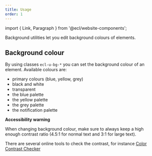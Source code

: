 ```yaml
---
title: Usage
order: 1
---
```


import { Link, Paragraph } from '@ecl/website-components';

<Paragraph size="lead">
  Background utilities let you edit background colours of elements.
</Paragraph>

## Background colour

By using classes `ecl-u-bg-*` you can set the background colour of an element.
Available colours are:

- primary colours (blue, yellow, grey)
- black and white
- transparent
- the <Link to="/eu/guidelines/colours/">blue palette</Link>
- the <Link to="/eu/guidelines/colours/">yellow palette</Link>
- the <Link to="/eu/guidelines/colours/">grey palette</Link>
- the <Link to="/eu/guidelines/colours/">notification palette</Link>

**Accessibility warning**

When changing background colour, make sure to always keep a high enough contrast ratio (4.5:1 for normal text and 3:1 for large text).

There are several online tools to check the contrast, for instance [Color Contrast Checker](https://webaim.org/resources/contrastchecker/)

